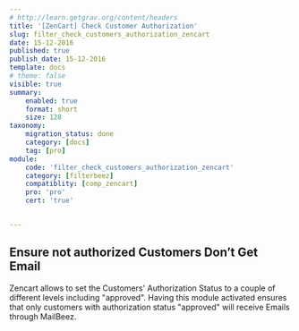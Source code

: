 ```yaml
---
# http://learn.getgrav.org/content/headers
title: '[ZenCart] Check Customer Authorization'
slug: filter_check_customers_authorization_zencart
date: 15-12-2016
published: true
publish_date: 15-12-2016
template: docs
# theme: false
visible: true
summary:
    enabled: true
    format: short
    size: 128
taxonomy:
    migration_status: done
    category: [docs]
    tag: [pro]
module:
    code: 'filter_check_customers_authorization_zencart'
    category: [filterbeez]
    compatiblity: [comp_zencart]
    pro: 'pro'
    cert: 'true'      


---
```


## Ensure not authorized Customers Don’t Get Email

Zencart allows to set the Customers' Authorization Status to a couple of different levels including "approved". Having this module activated ensures that only customers with authorization status "approved" will receive Emails through MailBeez.
